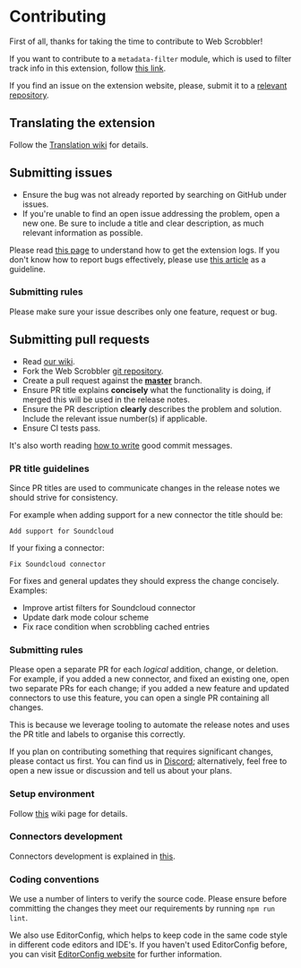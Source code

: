 # Contributing

First of all, thanks for taking the time to contribute to Web Scrobbler!

If you want to contribute to a `metadata-filter` module, which is used to
filter track info in this extension, follow [this link][MfRepository].

If you find an issue on the extension website, please, submit it
to a [relevant repository][WebsiteRepository].

## Translating the extension

Follow the [Translation wiki][TranslateHowto] for details.

## Submitting issues

-   Ensure the bug was not already reported by searching on GitHub under issues.
-   If you're unable to find an open issue addressing the problem, open
    a new one. Be sure to include a title and clear description, as much relevant
    information as possible.

Please read [this page][DebugExtension] to understand how to get
the extension logs. If you don't know how to report bugs effectively,
please use [this article][ReportBugs] as a guideline.

### Submitting rules

Please make sure your issue describes only one feature, request or bug.

## Submitting pull requests

-   Read [our wiki][Wiki].
-   Fork the Web Scrobbler [git repository][Repository].
-   Create a pull request against the [**master**][RepositoryMaster] branch.
-   Ensure PR title explains **concisely** what the functionality is doing, if merged this will be used in the release notes.
-   Ensure the PR description **clearly** describes the problem and solution.
    Include the relevant issue number(s) if applicable.
-   Ensure CI tests pass.

It's also worth reading [how to write][CommitMessages] good commit messages.

### PR title guidelines

Since PR titles are used to communicate changes in the release notes we should strive for consistency.

For example when adding support for a new connector the title should be:

```
Add support for Soundcloud
```

If your fixing a connector:

```
Fix Soundcloud connector
```

For fixes and general updates they should express the change concisely. Examples:

-   Improve artist filters for Soundcloud connector
-   Update dark mode colour scheme
-   Fix race condition when scrobbling cached entries

### Submitting rules

Please open a separate PR for each _logical_ addition, change, or deletion.
For example, if you added a new connector, and fixed an existing one, open
two separate PRs for each change; if you added a new feature and updated
connectors to use this feature, you can open a single PR containing all changes.

This is because we leverage tooling to automate the release notes and uses the
PR title and labels to organise this correctly.

If you plan on contributing something that requires significant changes, please
contact us first. You can find us in [Discord][Discord-Server]; alternatively,
feel free to open a new issue or discussion and tell us about your plans.

### Setup environment

Follow [this][SetupDevEnv] wiki page for details.

### Connectors development

Connectors development is explained in [this][ConnectorsDev].

### Coding conventions

We use a number of linters to verify the source code. Please ensure before
committing the changes they meet our requirements by running `npm run lint`.

We also use EditorConfig, which helps to keep code in the same code style
in different code editors and IDE's. If you haven't used EditorConfig before,
you can visit [EditorConfig website][EditorConfig] for further information.

[CommitMessages]: http://chris.beams.io/posts/git-commit/
[ConnectorsDev]: https://github.com/web-scrobbler/web-scrobbler/wiki/Connectors-development
[Discord-Server]: https://discord.com/invite/u99wNWw
[DebugExtension]: https://github.com/web-scrobbler/web-scrobbler/wiki/Debug-the-extension
[EditorConfig]: http://editorconfig.org/#overview
[ReportBugs]: http://www.chiark.greenend.org.uk/~sgtatham/bugs.html
[SetupDevEnv]: https://github.com/web-scrobbler/web-scrobbler/wiki/Setup-development-environment
[TranslateHowto]: https://github.com/web-scrobbler/web-scrobbler/wiki/Translate-the-extension
[Wiki]: https://github.com/web-scrobbler/web-scrobbler/wiki
[MfRepository]: https://github.com/web-scrobbler/metadata-filter
[RepositoryMaster]: https://github.com/web-scrobbler/web-scrobbler/tree/master
[Repository]: https://github.com/web-scrobbler/web-scrobbler
[WebsiteRepository]: https://github.com/web-scrobbler/web-scrobbler.github.io
